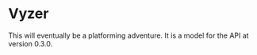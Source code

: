 Vyzer
=====
This will eventually be a platforming adventure. It is a model for the API at version 0.3.0.
